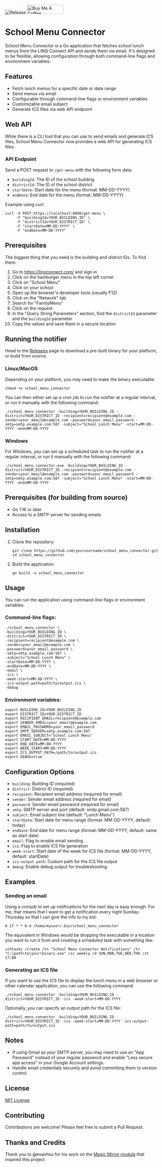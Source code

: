 ![Release](https://github.com/asachs01/school_menu_connector/actions/workflows/release.yml/badge.svg)
<a href="https://www.buymeacoffee.com/aaronsachs" target="_blank"><img src="https://cdn.buymeacoffee.com/buttons/v2/arial-yellow.png" alt="Buy Me A Coffee" width="120" height="30" ></a>

# School Menu Connector

School Menu Connector is a Go application that fetches school lunch menus from the LINQ Connect API and sends them via email. It's designed to be flexible, allowing configuration through both command-line flags and environment variables.

## Features

- Fetch lunch menus for a specific date or date range
- Send menus via email
- Configurable through command-line flags or environment variables
- Customizable email subject
- Generate ICS files via web API endpoint

## Web API

While there is a CLI tool that you can use to send emails and generate ICS files, School Menu Connector now provides a web API for generating ICS files:

### API Endpoint

Send a POST request to `/get-menu` with the following form data:

- `buildingId`: The ID of the school building
- `districtId`: The ID of the school district
- `startDate`: Start date for the menu (format: MM-DD-YYYY)
- `endDate`: End date for the menu (format: MM-DD-YYYY)

Example using curl:

```
curl -X POST https://localhost:8080/get-menu \
     -F "buildingId=YOUR_BUILDING_ID" \
     -F "districtId=YOUR_DISTRICT_ID" \
     -F "startDate=MM-DD-YYYY" \
     -F "endDate=MM-DD-YYYY"
```

## Prerequisites

The biggest thing that you need is the building and district IDs.  To find them:

1. Go to https://linqconnect.com/ and sign in
2. Click on the hamburger menu in the top left corner
3. Click on "School Menu"
4. Click on your school
5. Open up the browser's developer tools (usually F12)
6. Click on the "Network" tab
7. Search for "FamilyMenu"
8. Click on the request
9. In the "Query String Parameters" section, find the `districtId` parameter and the `buildingId` parameter
10. Copy the values and save them in a secure location

## Running the notifier

Head to the [Releases](https://github.com/asachs01/school_menu_connector/releases) page to download a pre-built binary for your platform, or build from source.

### Linux/MacOS
Depending on your platform, you may need to make the binary executable:

```
chmod +x school_menu_connector
```

You can then either set up a cron job to run the notifier at a regular interval, or run it manually with the following command:

```
./school_menu_connector -building=YOUR_BUILDING_ID -district=YOUR_DISTRICT_ID -recipient=recipient@example.com -sender=your_email@example.com -password=your_email_password -smtp=smtp.example.com:587 -subject="School Lunch Menu" -start=MM-DD-YYYY -end=MM-DD-YYYY
```

### Windows

For Windows, you can set up a scheduled task to run the notifier at a regular interval, or run it manually with the following command:

```
./school_menu_connector.exe -building=YOUR_BUILDING_ID -district=YOUR_DISTRICT_ID -recipient=recipient@example.com -sender=your_email@example.com -password=your_email_password -smtp=smtp.example.com:587 -subject="School Lunch Menu" -start=MM-DD-YYYY -end=MM-DD-YYYY
```

## Prerequisites (for building from source)

- Go 1.16 or later
- Access to a SMTP server for sending emails

## Installation

1. Clone the repository:
   ```
   git clone https://github.com/yourusername/school_menu_connector.git
   cd school_menu_connector
   ```

2. Build the application:
   ```
   go build -o school_menu_connector
   ```

## Usage

You can run the application using command-line flags or environment variables.

### Command-line flags:

```
./school_menu_connector \
-building=YOUR_BUILDING_ID \
-district=YOUR_DISTRICT_ID \
-recipient=recipient@example.com \
-sender=your_email@example.com \
-password=your_email_password \
-smtp=smtp.example.com:587 \
-subject="School Lunch Menu" \
-startDate=MM-DD-YYYY \
-endDate=MM-DD-YYYY \
-email \
-ics \
-week-start=MM-DD-YYYY \
-ics-output-path=path/to/output.ics \
-debug
```

### Environment variables:

```
export BUILDING_ID=YOUR_BUILDING_ID
export DISTRICT_ID=YOUR_DISTRICT_ID
export RECIPIENT_EMAIL=recipient@example.com
export SENDER_EMAIL=your_email@example.com
export EMAIL_PASSWORD=your_email_password
export SMTP_SERVER=smtp.example.com:587
export EMAIL_SUBJECT="School Lunch Menu"
export START_DATE=MM-DD-YYYY
export END_DATE=MM-DD-YYYY
export WEEK_START=MM-DD-YYYY
export ICS_OUTPUT_PATH=/path/to/output.ics
export DEBUG=true
```

## Configuration Options

- `building`: Building ID (required)
- `district`: District ID (required)
- `recipient`: Recipient email address (required for email)
- `sender`: Sender email address (required for email)
- `password`: Sender email password (required for email)
- `smtp`: SMTP server and port (default: smtp.gmail.com:587)
- `subject`: Email subject line (default: "Lunch Menu")
- `startDate`: Start date for menu range (format: MM-DD-YYYY, default: today)
- `endDate`: End date for menu range (format: MM-DD-YYYY, default: same as start date)
- `email`: Flag to enable email sending
- `ics`: Flag to enable ICS file generation
- `week-start`: Start date of the week for ICS file (format: MM-DD-YYYY, default: startDate)
- `ics-output-path`: Custom path for the ICS file output
- `debug`: Enable debug output for troubleshooting

## Examples
### Sending an email

Using a cronjob to set up notifications for the next day is easy enough. For me, that means that I want to get a notification every night Sunday-Thursday so that I can give the info to my kid:

```shell
0 17 * * 0-4 /home/myuser/.bin/school_menu_connector
```

The equivalent in Windows would be dropping the executable in a location you want to run it from and creating a scheduled task with something like:

```
schtasks /create /tn "School Menu Connector Notifications" /tr "C:\path\to\your\binary.exe" /sc weekly /d SUN,MON,TUE,WED,THU /st 17:00
```

### Generating an ICS file

If you want to use the ICS file to display the lunch menu in a web browser or other calendar application, you can use the following command:

```shell
./school_menu_connector -building=YOUR_BUILDING_ID -district=YOUR_DISTRICT_ID -ics -week-start=MM-DD-YYYY
```

Optionally, you can specify an output path for the ICS file:

```shell
./school_menu_connector -building=YOUR_BUILDING_ID -district=YOUR_DISTRICT_ID -ics -week-start=MM-DD-YYYY -ics-output-path=path/to/output.ics
```

## Notes

- If using Gmail as your SMTP server, you may need to use an "App Password" instead of your regular password and enable "Less secure app access" in your Google Account settings.
- Handle email credentials securely and avoid committing them to version control.

## License

[MIT License](LICENSE)

## Contributing

Contributions are welcome! Please feel free to submit a Pull Request.

## Thanks and Credits

Thank you to @evanhsu for his work on the [Magic Mirror module](https://github.com/evanhsu/MMM-TitanSchoolMealMenu/tree/main) that inspired this project
